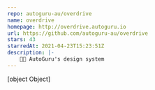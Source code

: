 ```yaml
---
repo: autoguru-au/overdrive
name: overdrive
homepage: http://overdrive.autoguru.io
url: https://github.com/autoguru-au/overdrive
stars: 43
starredAt: 2021-04-23T15:23:51Z
description: |-
    🚗💨 AutoGuru's design system
---
```


[object Object]
